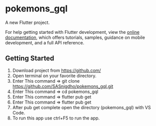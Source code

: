 # pokemons_gql

A new Flutter project.

For help getting started with Flutter development, view the
[online documentation](https://docs.flutter.dev/), which offers tutorials,
samples, guidance on mobile development, and a full API reference.

## Getting Started

1. Download project from https://github.com/
2. Open terminal on your favorite directory.
3. Enter This command => git clone https://github.com/SASnigdho/pokemons_gql.git
4. Enter This command => cd pokemons_gql
5. Enter This command => flutter pub get
6. Enter This command => flutter pub get
7. After pub get complete open the directory (pokemons_gql) with VS Code.
8. To run this app use ctrl+F5 to run the app.





